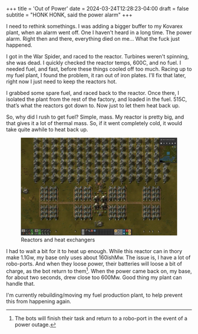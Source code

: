 +++
title = 'Out of Power'
date = 2024-03-24T12:28:23-04:00
draft = false
subtitle = "HONK HONK, said the power alarm"
+++

I need to rethink somethings. I was adding a bigger buffer to my Kovarex plant, when an alarm went off. One I haven't heard in a long time. The power alarm. Right then and there, everything died on me... What the fuck just happened.

I got in the War Spider, and raced to the reactor. Turbines weren't spinning, she was dead. I quickly checked the reactor temps, 600C, and no fuel. I needed fuel, and fast, before these things cooled off too much. Racing up to my fuel plant, I found the problem, it ran out of iron plates. I'll fix that later, right now I just need to keep the reactors hot.

I grabbed some spare fuel, and raced back to the reactor. Once there, I isolated the plant from the rest of the factory, and loaded in the fuel. 515C, that’s what the reactors got down to. Now just to let them heat back up. 

So, why did I rush to get fuel? Simple, mass. My reactor is pretty big, and that gives it a lot of thermal mass. So, if it went completely cold, it would take quite awhile to heat back up.

<figure>
	<img src="fig1.webp"/>
	<figcaption>Reactors and heat exchangers</figcaption>
</figure>

I had to wait a bit for it to heat up enough. While this reactor can in thory make 1.1Gw, my base only uses about 160ishMw. The issue is, I have a lot of robo-ports. And when they loose power, their batteries will loose a bit of charge, as the bot return to them[^1]. When the power came back on, my base, for about two seconds, drew close too 600Mw. Good thing my plant can handle that.

I'm currently rebuilding/moving my fuel production plant, to help prevent this from happening again.

[^1]: The bots will finish their task and return to a robo-port in the event of a power outage.